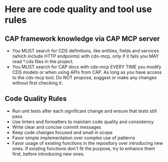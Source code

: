 # Here are code quality and tool use rules

## CAP framework knowledge via CAP MCP server

- You MUST search for CDS definitions, like entities, fields and services (which include HTTP endpoints) with cds-mcp, only if it fails you MAY read \*.cds files in the project.
- You MUST search for CAP docs with cds-mcp EVERY TIME you modify CDS models or when using APIs from CAP. As long as you have access to the cds-mcp tool, Do NOT propose, suggest or make any changes without first checking it.

## Code Quality Rules

- Run unit tests after each significant change and ensure that tests still pass
- Use linters and formatters to maintain code quality and consistency
- Write clear and concise commit messages
- Keep code changes focused and small in scope
- Favor simple implementation over complex use of patterns
- Favor usage of existing functions in the repository over introducing new ones. If existing functions don't fit the purpose, try to enhance them first, before introducing new ones.
